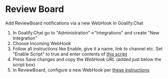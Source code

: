 # Review Board

Add ReviewBoard notifications via a new WebHook in Goalify.Chat

1. In Goalify.Chat go to "Administration"->"Integrations" and create "New Integration"
2. Choose Incoming WebHook
3. Follow all instructions like Enable, give it a name, link to channel etc. Set "Enable Script" to true and enter contents of [this script](https://github.com/almonteb/rocketchat-hook-reviewboard/blob/master/src/plugin.js)
4. Press Save changes and copy the *WebHook URL* (added just below the script box)
5. In ReviewBoard, configure a new WebHook per [these instructions](https://www.reviewboard.org/docs/manual/dev/admin/configuration/webhooks/)
